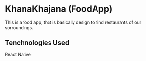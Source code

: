 # KhanaKhajana (FoodApp)

This is a food app, that is basically design to find restaurants of our sorroundings.


## Tenchnologies Used

React Native
